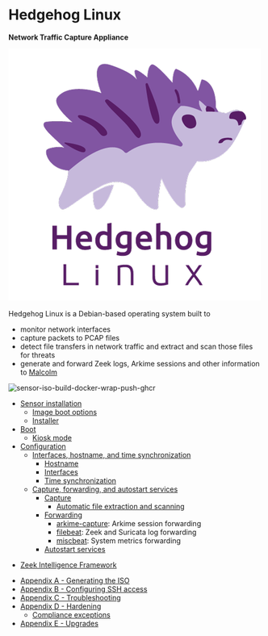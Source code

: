 # Hedgehog Linux

**Network Traffic Capture Appliance**

![](./images/hedgehog/logo/hedgehog-color-w-text.png)

Hedgehog Linux is a Debian-based operating system built to

* monitor network interfaces
* capture packets to PCAP files
* detect file transfers in network traffic and extract and scan those files for threats
* generate and forward Zeek logs, Arkime sessions and other information to [Malcolm](https://github.com/idaholab/Malcolm)

![sensor-iso-build-docker-wrap-push-ghcr](https://github.com/idaholab/Malcolm/workflows/sensor-iso-build-docker-wrap-push-ghcr/badge.svg)

<a name="HedgehogTableOfContents"></a>
* [Sensor installation](hedgehog-installation.md#HedgehogInstallation)
    - [Image boot options](hedgehog-installation.md#HedgehogBootOptions)
    - [Installer](hedgehog-installation.md#HedgehogInstaller)
* [Boot](hedgehog-boot.md#HedgehogBoot)
    - [Kiosk mode](hedgehog-boot.md#HedgehogKioskMode)
* [Configuration](hedgehog-config.md#HedgehogConfiguration)
    - [Interfaces, hostname, and time synchronization](hedgehog-config-root.md#HedgehogConfigRoot)
        + [Hostname](hedgehog-config-root.md#HedgehogConfigHostname)
        + [Interfaces](hedgehog-config-root.md#HedgehogConfigIface)
        + [Time synchronization](hedgehog-config-root.md#HedgehogConfigTime)
    - [Capture, forwarding, and autostart services](hedgehog-config-user.md#HedgehogConfigUser)
        + [Capture](hedgehog-config-user.md#HedgehogConfigCapture)
            * [Automatic file extraction and scanning](hedgehog-config-user.md#HedgehogZeekFileExtraction)
        + [Forwarding](hedgehog-config-user.md#HedgehogConfigForwarding)
            * [arkime-capture](hedgehog-config-user.md#Hedgehogarkime-capture): Arkime session forwarding
            * [filebeat](hedgehog-config-user.md#Hedgehogfilebeat): Zeek and Suricata log forwarding
            * [miscbeat](hedgehog-config-user.md#Hedgehogmiscbeat): System metrics forwarding        
        + [Autostart services](hedgehog-config-user.md#HedgehogConfigAutostart)
+ [Zeek Intelligence Framework](hedgehog-config-zeek-intel.md#HedgehogZeekIntel)
* [Appendix A - Generating the ISO](hedgehog-iso-build.md#HedgehogISOBuild)
* [Appendix B - Configuring SSH access](hedgehog-ssh.md#HedgehogConfigSSH)
* [Appendix C - Troubleshooting](hedgehog-troubleshooting.md#HedgehogTroubleshooting)
* [Appendix D - Hardening](hedgehog-hardening.md#HedgehogHardening)
    - [Compliance exceptions](hedgehog-hardening.md#HedgehogComplianceExceptions)
* [Appendix E - Upgrades](hedgehog-upgrade.md#HedgehogUpgradePlan)
